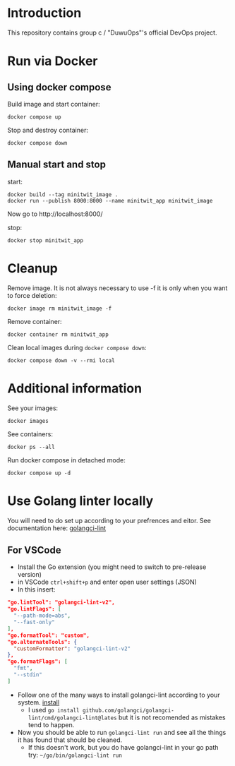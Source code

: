 # Introduction

This repository contains group c / "DuwuOps"'s official DevOps project.

# Run via Docker
## Using docker compose
Build image and start container: 
```
docker compose up
```
Stop and destroy container:
```
docker compose down
```

## Manual start and stop
start:
```
docker build --tag minitwit_image .
docker run --publish 8000:8000 --name minitwit_app minitwit_image 
```
Now go to http://localhost:8000/

stop:
```
docker stop minitwit_app
```

# Cleanup

Remove image. It is not always necessary to use -f it is only when you want to force deletion:
```
docker image rm minitwit_image -f
```
Remove container:
```
docker container rm minitwit_app
```
Clean local images during ``docker compose down``:
```
docker compose down -v --rmi local
```
# Additional information
See your images:
```
docker images
```
See containers:
```
docker ps --all
```
Run docker compose in detached mode:
```
docker compose up -d
```

# Use Golang linter locally
You will need to do set up according to your prefrences and eitor. See documentation here: [golangci-lint](https://golangci-lint.run/welcome/integrations/)

## For VSCode
- Install the Go extension (you might need to switch to pre-release version)
- in VSCode `ctrl+shift+p` and enter open user settings (JSON)
- In this insert: 
```JSON
"go.lintTool": "golangci-lint-v2",
"go.lintFlags": [
  "--path-mode=abs",
  "--fast-only"
],
"go.formatTool": "custom",
"go.alternateTools": {
  "customFormatter": "golangci-lint-v2"
},
"go.formatFlags": [
  "fmt",
  "--stdin"
]
```
- Follow one of the many ways to install golangci-lint according to your system. [install](https://golangci-lint.run/welcome/install/)
    - I used `go install github.com/golangci/golangci-lint/cmd/golangci-lint@lates` but it is not recomended as mistakes tend to happen.
- Now you should be able to run `golangci-lint run` and see all the things it has found that should be cleaned. 
    - If this doesn't work, but you do have golangci-lint in your go path try: `~/go/bin/golangci-lint run` 